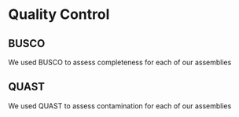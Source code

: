 # Quality Control

## BUSCO
We used BUSCO to assess completeness for each of our assemblies

## QUAST
We used QUAST to assess contamination for each of our assemblies 
